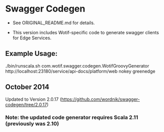 # Swagger Codegen 

* See ORIGINAL_README.md for details.

* This version includes Wotif-specific code to generate swagger clients for Edge Services.

## Example Usage:

./bin/runscala.sh com.wotif.swagger.codegen.WotifGroovyGenerator http://localhost:23180/service/api-docs/platform/web nokey greenedge

## October 2014

Updated to Version 2.0.17 (https://github.com/wordnik/swagger-codegen/tree/2.0.17)

### Note: the updated code generator requires Scala 2.11 (previously was 2.10)
